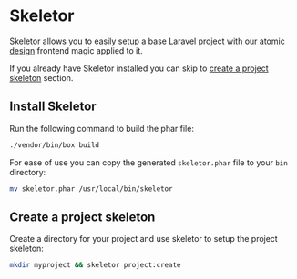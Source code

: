 # Skeletor

Skeletor allows you to easily setup a base Laravel project with [our atomic design](https://github.com/pixelfusion/base-atomic-design) frontend magic applied to it.

If you already have Skeletor installed you can skip to [create a project skeleton](#create-a-project-skeleton) section.

## Install Skeletor

Run the following command to build the phar file:

```bash
./vendor/bin/box build
```

For ease of use you can copy the generated `skeletor.phar` file to your `bin` directory:

```bash
mv skeletor.phar /usr/local/bin/skeletor
```

## Create a project skeleton

Create a directory for your project and use skeletor to setup the project skeleton:

```bash
mkdir myproject && skeletor project:create
```
